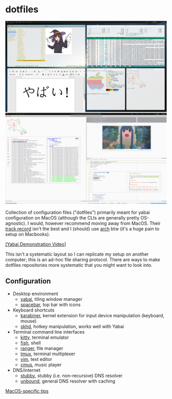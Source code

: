 # dotfiles 

![yabai](./doc/img/yabai.png "Screenshot of environment")
![vim_tmux](./doc/img/vim_tmux.png "vim + tmux")

Collection of configuration files ("dotfiles") primarily meant for yabai
configuration on MacOS (although the CLIs are generally pretty OS-agnostic).
I would, however recommend moving away from MacOS.
Their [track record](https://sneak.berlin/20201112/your-computer-isnt-yours/)
isn't the best and I (should) use
[arch](https://gist.github.com/stephen-huan/dfec407ea31707f1ef43c1c7e1d10733)
btw (it's a huge pain to setup on Macbooks).

[[Yabai Demonstration Video]](https://www.youtube.com/watch?v=AdwhjIg_Xe4)

This isn't a systematic layout so I can replicate my setup on another computer; 
this is an ad-hoc file sharing protocol. There are ways to make dotfiles
repositories more systematic that you might want to look into.

## Configuration

- Desktop environment
    - [yabai](./doc/yabai.md), tiling window manager
    - [spacebar](./doc/spacebar.md), top bar with icons
- Keyboard shortcuts
    - [karabiner](./doc/karabiner.md),
kernel extension for input device manipulation (keyboard, mouse)
    - [skhd](./doc/skhd.md), hotkey manipulation, works well with Yabai 
- Terminal command line interfaces
    - [kitty](./doc/kitty.md), terminal emulator
    - [fish](./doc/fish.md), shell
    - [ranger](./doc/ranger.md), file manager
    - [tmux](./doc/tmux.md), terminal multiplexer
    - [vim](./doc/vim.md), text editor
    - [cmus](./doc/cmus.md), music player
- DNS/internet
    - [stubby](./doc/stubby.md), stubby (i.e. non-recursive) DNS resolver 
    - [unbound](./doc/unbound.md), general DNS resolver with caching

[MacOS-specific tips](./doc/macos.md)

